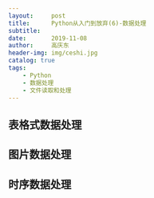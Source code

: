 ```yaml
---
layout:     post
title:      Python从入门到放弃(6)-数据处理
subtitle:   
date:       2019-11-08
author:     高庆东
header-img: img/ceshi.jpg
catalog: true
tags:
    - Python
    - 数据处理
    - 文件读取和处理
---
```


## 表格式数据处理

## 图片数据处理
## 时序数据处理
